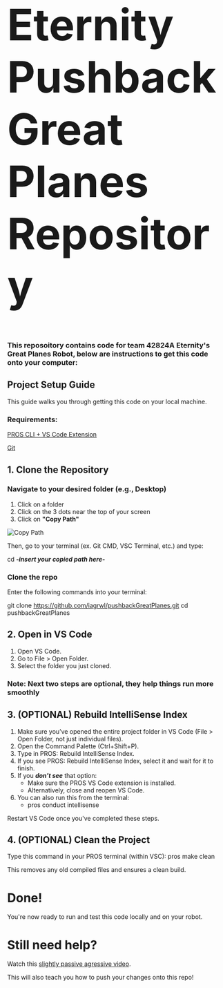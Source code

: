 <h1 style="font-size: 100px;">Eternity Pushback Great Planes Repository</h1>

### This reposoitory contains code for team 42824A Eternity's Great Planes Robot, below are instructions to get this code onto your computer:

## **Project Setup Guide**

This guide walks you through getting this code on your local machine.

### **Requirements:**

[PROS CLI + VS Code Extension](https://pros.cs.purdue.edu/v5/getting-started/index.html)

[Git](https://github.com/git-guides/install-git)

## 1. Clone the Repository

### Navigate to your desired folder (e.g., Desktop)
  1. Click on a folder
  2. Click on the 3 dots near the top of your screen
  3. Click on **"Copy Path"**

![Copy Path](https://static1.howtogeekimages.com/wordpress/wp-content/uploads/2024/01/3-copy-path-file-explorer-toolbar-option.jpg)

Then, go to your terminal (ex. Git CMD, VSC Terminal, etc.) and type:

cd ***-insert your copied path here-***

### Clone the repo
Enter the following commands into your terminal:

git clone https://github.com/iagrwl/pushbackGreatPlanes.git
cd pushbackGreatPlanes

## 2. Open in VS Code

  1. Open VS Code.
  2. Go to File > Open Folder.
  3. Select the folder you just cloned.

### Note: Next two steps are optional, they help things run more smoothly

## 3. (OPTIONAL) Rebuild IntelliSense Index
  1. Make sure you’ve opened the entire project folder in VS Code (File > Open Folder, not just individual files).
  2. Open the Command Palette (Ctrl+Shift+P).
  3. Type in PROS: Rebuild IntelliSense Index.
  4. If you see PROS: Rebuild IntelliSense Index, select it and wait for it to finish.
  5. If you ***don’t see*** that option:
     - Make sure the PROS VS Code extension is installed.
     - Alternatively, close and reopen VS Code.
  6. You can also run this from the terminal:
     - pros conduct intellisense

Restart VS Code once you've completed these steps.

## 4. (OPTIONAL) Clean the Project
Type this command in your PROS terminal (within VSC):
pros make clean

This removes any old compiled files and ensures a clean build.

# Done!

You're now ready to run and test this code locally and on your robot.

# Still need help?
Watch this [slightly passive agressive video](https://www.youtube.com/watch?v=mJ-qvsxPHpY&t=870s&ab_channel=NickWhite).

This will also teach you how to push your changes onto this repo!


